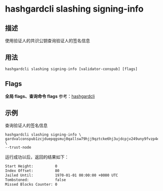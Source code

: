 # hashgardcli slashing signing-info

## 描述

使用验证人的共识公钥查询验证人的签名信息

## 用法

```
hashgardcli slashing signing-info [validator-conspub] [flags]
```

## Flags

**全局 flags、查询命令 flags** 参考：[hashgardcli](../README.md)

## 示例

查询验证人的签名信息

```
hashgardcli slashing signing-info \
gardvalconspub1zcjduepqgsmuj0qallsw79hjj9qztcke6hj3ujdcpjv249uny9fvzp4eulms0tqvgs \
--trust-node
```

运行成功以后，返回的结果如下：

```txt
Start Height:          0
Index Offset:          80
Jailed Until:          1970-01-01 00:00:00 +0000 UTC
Tombstoned:            false
Missed Blocks Counter: 0
```
